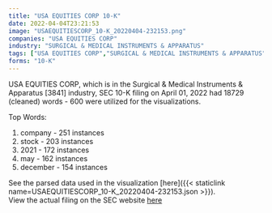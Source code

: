```yaml
---
title: "USA EQUITIES CORP 10-K"
date: 2022-04-04T23:21:53
image: "USAEQUITIESCORP_10-K_20220404-232153.png"
companies: "USA EQUITIES CORP"
industry: "SURGICAL & MEDICAL INSTRUMENTS & APPARATUS"
tags: ["USA EQUITIES CORP","SURGICAL & MEDICAL INSTRUMENTS & APPARATUS","04-01-2022","10-K"]
forms: "10-K"
---
```

USA EQUITIES CORP, which is in the Surgical & Medical Instruments & Apparatus [3841] industry, SEC 10-K filing on April 01, 2022 had 18729 (cleaned) words - 600 were utilized for the visualizations.

Top Words:
1. company - 251 instances
2. stock - 203 instances
3. 2021 - 172 instances
4. may - 162 instances
5. december - 154 instances


See the parsed data used in the visualization [here]({{< staticlink name=USAEQUITIESCORP_10-K_20220404-232153.json >}}).  
View the actual filing on the SEC website [here](https://www.sec.gov/Archives/edgar/data/856984/0001493152-22-008634.txt)